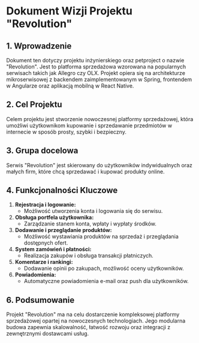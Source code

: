 # Dokument Wizji Projektu "Revolution"

## 1. Wprowadzenie
Dokument ten dotyczy projektu inżynierskiego oraz petproject o nazwie "Revolution". Jest to platforma sprzedażowa wzorowana na popularnych serwisach takich jak Allegro czy OLX. Projekt opiera się na architekturze mikroserwisowej z backendem zaimplementowanym w Spring, frontendem w Angularze oraz aplikacją mobilną w React Native.

## 2. Cel Projektu
Celem projektu jest stworzenie nowoczesnej platformy sprzedażowej, która umożliwi użytkownikom kupowanie i sprzedawanie przedmiotów w internecie w sposób prosty, szybki i bezpieczny.

## 3. Grupa docelowa
Serwis "Revolution" jest skierowany do użytkowników indywidualnych oraz małych firm, które chcą sprzedawać i kupować produkty online.

## 4. Funkcjonalności Kluczowe
1. **Rejestracja i logowanie:**
    - Możliwość utworzenia konta i logowania się do serwisu.
2. **Obsługa portfela użytkownika:**
    - Zarządzanie stanem konta, wpłaty i wypłaty środków.
3. **Dodawanie i przeglądanie produktów:**
    - Możliwość wystawiania produktów na sprzedaż i przeglądania dostępnych ofert.
4. **System zamówień i płatności:**
    - Realizacja zakupów i obsługa transakcji płatniczych.
5. **Komentarze i rankingi:**
    - Dodawanie opinii po zakupach, możliwość oceny użytkowników.
6. **Powiadomienia:**
    - Automatyczne powiadomienia e-mail oraz push dla użytkowników.

## 6. Podsumowanie
Projekt "Revolution" ma na celu dostarczenie kompleksowej platformy sprzedażowej opartej na nowoczesnych technologiach. Jego modularna budowa zapewnia skalowalność, łatwość rozwoju oraz integracji z zewnętrznymi dostawcami usług.

